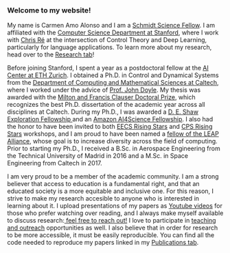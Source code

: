 <h3> Welcome to my website! </h3>

<p>
My name is Carmen Amo Alonso and I am a <a href="https://schmidtsciencefellows.org"> Schmidt Science Fellow</a>. I am affiliated with the <a href="https://www.cs.stanford.edu">Computer Science Department at Stanford</a>, where I work with <a href="https://cs.stanford.edu/~chrismre/">Chris Ré</a> at the intersection of Control Theory and Deep Learning, particularly for language applications. To learn more about my research, head over to the <a href="research/">Research tab</a>!
</p>

<p>
Before joining Stanford, I spent a year as a postdoctoral fellow at the <a href="https://ai.ethz.ch">AI Center at ETH Zurich</a>. I obtained a Ph.D. in Control and Dynamical Systems from the <a href="https://www.cms.caltech.edu">Department of Computing and Mathematical Sciences at Caltech</a>, where I worked under the advice of <a href="http://www.cds.caltech.edu/~doyle/wiki/index.php?title=Main_Page">Prof. John Doyle</a>. My thesis was awarded with the <a href="https://youtu.be/TW7A8K2Ui24?t=9523">Milton and Francis Clauser Doctoral Prize</a>, which recognizes the best Ph.D. dissertation of the academic year across all disciplines at Caltech. During my Ph.D., I was awarded a <a href=" https://www.deshaw.com"> D. E. Shaw Exploration Fellowship </a> and an  <a href=" https://www.amazon.science/academic-engagements/caltech-names-eight-ai4science-fellows-supported-by-amazon"> Amazon AI4Science Fellowship</a>. I also had the honor to have been invited to both <a href="https://risingstars.utexas.edu">EECS Rising Stars</a> and <a href="https://cps-rising-stars2022.com">CPS Rising Stars</a> workshops, and I am proud to have been named a <a href="https://www.cms.caltech.edu/news-events/news/carmen-amo-alonso-tinashe-handina-and-ivan-jimenez-rodriguez-selected-as-leap-fellows">fellow of the LEAP Alliance</a>, whose goal is to increase diversity across the field of computing. Prior to starting my Ph.D., I received a B.Sc. in Aerospace Engineering from the Technical University of Madrid in 2016 and a M.Sc. in Space Engineering from Caltech in 2017.  
</p>

<p>
I am very proud to be a member of the academic community. I am a strong believer that access to education is a fundamental right, and that an educated society is a more equitable and inclusive one. For this reason, I strive to make my research accesible to anyone who is interested in learning about it. I upload presentations of my papers as <a href="https://www.youtube.com/channel/UCLCJ7kcGJ-yxTg503E3JQaw">Youtube videos</a> for those who prefer watching over reading, and I always make myself available to discuss research:<a href= "mailto:camoalonso@ethz.ch"> feel free to reach out!</a> I love to participate in <a href="teaching/">teaching and outreach</a> opportunities as well. I also believe that in order for research to be more accessible, it must be easily reproducible. You can find all the code needed to reproduce my papers linked in my <a href="publications/">Publications tab</a>. 
</p>


